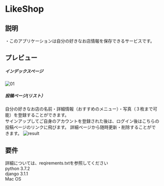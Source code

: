 # LikeShop
## 説明
・このアプリケーションは自分の好きなお店情報を保存できるサービスです。

## プレビュー
##### インデックスページ
![01](https://user-images.githubusercontent.com/69065472/106443166-86523e00-64bf-11eb-935c-917be05b485f.gif)
##### 投稿ページ(リスト）
自分の好きなお店の名前・詳細情報（おすすめのメニュー）・写真（３枚まで可能）を登録することができます。  
サインアップしてご自身のアカウントを登録された後は、ログイン後はこちらの投稿ページのリンクに飛びます。
詳細ページから随時更新・削除することができます。
![result](https://user-images.githubusercontent.com/69065472/106443801-4b043f00-64c0-11eb-89ee-efa919c1b252.gif)

## 要件
詳細については、reqirements.txtを参照してください  
python 3.7.2  
django 3.1.1  
Mac OS 
